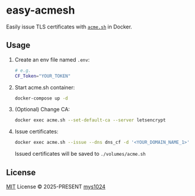 # easy-acmesh

Easily issue TLS certificates with [`acme.sh`](https://github.com/acmesh-official/acme.sh) in Docker.

## Usage

1. Create an env file named `.env`:

   ```sh
   # e.g.
   CF_Token="YOUR_TOKEN"
   ```

3. Start acme.sh container:

   ```sh
   docker-compose up -d
   ```

4. (Optional) Change CA:

   ```sh
   docker exec acme.sh --set-default-ca --server letsencrypt
   ```

5. Issue certificates:

   ```sh
   docker exec acme.sh --issue --dns dns_cf -d '<YOUR_DOMAIN_NAME_1>' -d '<YOUR_DOMAIN_NAME_2>'
   ```

   Issued certificates will be saved to `./volumes/acme.sh`

## License

[MIT](./LICENSE) License &copy; 2025-PRESENT [mys1024](https://github.com/mys1024)
